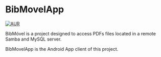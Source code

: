 # BibMovelApp

[![AUR](https://img.shields.io/aur/license/yaourt.svg)](https://www.gnu.org/licenses/gpl.txt)

<p>BibMóvel is a project designed to access PDFs
files located in a remote Samba and MySQL server.</p>

<p>BibMovelApp is the Android App client of this project.</p>